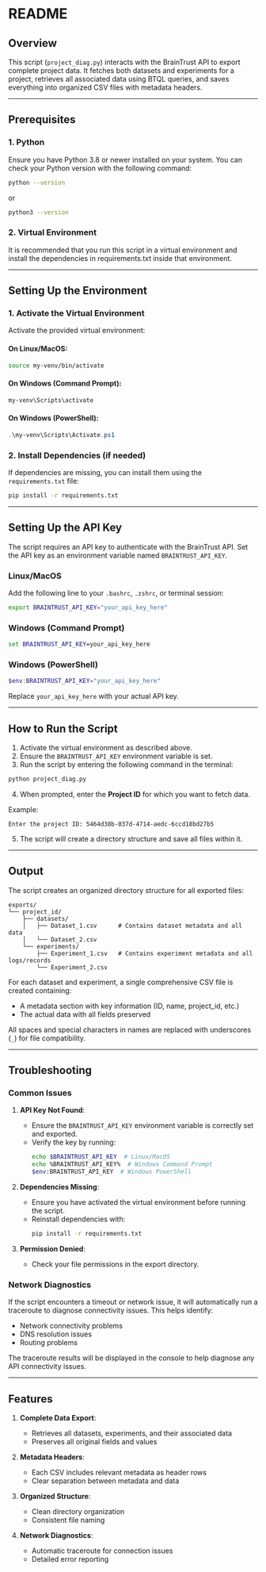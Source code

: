 # README

## Overview
This script (`project_diag.py`) interacts with the BrainTrust API to export complete project data. It fetches both datasets and experiments for a project, retrieves all associated data using BTQL queries, and saves everything into organized CSV files with metadata headers.

---

## Prerequisites
### 1. Python
Ensure you have Python 3.8 or newer installed on your system. You can check your Python version with the following command:

```bash
python --version
```
or
```bash
python3 --version
```

### 2. Virtual Environment
It is recommended that you run this script in a virtual environment and install the dependencies in requirements.txt inside that environment.

---

## Setting Up the Environment
### 1. Activate the Virtual Environment
Activate the provided virtual environment:

#### On Linux/MacOS:
```bash
source my-venv/bin/activate
```

#### On Windows (Command Prompt):
```cmd
my-venv\Scripts\activate
```

#### On Windows (PowerShell):
```powershell
.\my-venv\Scripts\Activate.ps1
```

### 2. Install Dependencies (if needed)
If dependencies are missing, you can install them using the `requirements.txt` file:

```bash
pip install -r requirements.txt
```

---

## Setting Up the API Key
The script requires an API key to authenticate with the BrainTrust API. Set the API key as an environment variable named `BRAINTRUST_API_KEY`.

### Linux/MacOS
Add the following line to your `.bashrc`, `.zshrc`, or terminal session:

```bash
export BRAINTRUST_API_KEY="your_api_key_here"
```

### Windows (Command Prompt)
```cmd
set BRAINTRUST_API_KEY=your_api_key_here
```

### Windows (PowerShell)
```powershell
$env:BRAINTRUST_API_KEY="your_api_key_here"
```

Replace `your_api_key_here` with your actual API key.

---

## How to Run the Script
1. Activate the virtual environment as described above.
2. Ensure the `BRAINTRUST_API_KEY` environment variable is set.
3. Run the script by entering the following command in the terminal:

```bash
python project_diag.py
```

4. When prompted, enter the **Project ID** for which you want to fetch data.

Example:

```text
Enter the project ID: 5464d38b-037d-4714-aedc-6ccd18bd27b5
```

5. The script will create a directory structure and save all files within it.

---

## Output
The script creates an organized directory structure for all exported files:

```
exports/
└── project_id/
    ├── datasets/
    │   ├── Dataset_1.csv      # Contains dataset metadata and all data
    │   └── Dataset_2.csv
    └── experiments/
        ├── Experiment_1.csv   # Contains experiment metadata and all logs/records
        └── Experiment_2.csv
```

For each dataset and experiment, a single comprehensive CSV file is created containing:
- A metadata section with key information (ID, name, project_id, etc.)
- The actual data with all fields preserved

All spaces and special characters in names are replaced with underscores (`_`) for file compatibility.

---

## Troubleshooting
### Common Issues
1. **API Key Not Found**:
   - Ensure the `BRAINTRUST_API_KEY` environment variable is correctly set and exported.
   - Verify the key by running:
     ```bash
     echo $BRAINTRUST_API_KEY  # Linux/MacOS
     echo %BRAINTRUST_API_KEY%  # Windows Command Prompt
     $env:BRAINTRUST_API_KEY  # Windows PowerShell
     ```

2. **Dependencies Missing**:
   - Ensure you have activated the virtual environment before running the script.
   - Reinstall dependencies with:
     ```bash
     pip install -r requirements.txt
     ```

3. **Permission Denied**:
   - Check your file permissions in the export directory.

### Network Diagnostics
If the script encounters a timeout or network issue, it will automatically run a traceroute to diagnose connectivity issues. This helps identify:
- Network connectivity problems
- DNS resolution issues
- Routing problems

The traceroute results will be displayed in the console to help diagnose any API connectivity issues.

---

## Features
1. **Complete Data Export**: 
   - Retrieves all datasets, experiments, and their associated data
   - Preserves all original fields and values

2. **Metadata Headers**:
   - Each CSV includes relevant metadata as header rows
   - Clear separation between metadata and data

3. **Organized Structure**:
   - Clean directory organization
   - Consistent file naming

4. **Network Diagnostics**:
   - Automatic traceroute for connection issues
   - Detailed error reporting

